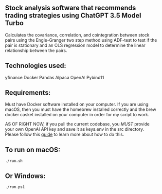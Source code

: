 ## Stock analysis software that recommends trading strategies using ChatGPT 3.5 Model Turbo 
Calculates the covariance, correlation, and cointegration between stock pairs using the Engle-Granger two step method using ADF-test to test if the pair is stationary and an OLS regression model to determine the linear relationship between the pairs.

## Technologies used:
yfinance
Docker
Pandas
Alpaca
OpenAI
Pybind11

## Requirements:
Must have Docker software installed on your computer. If you are using macOS, then you must have the homebrew installed correctly and the brew docker casket installed on your computer in order for my script to work.

AS OF RIGHT NOW, if you pull the current codebase, you *MUST* provide your own OpenAI API key and save it as keys.env in the src directory. Please follow this [guide](https://platform.openai.com/docs/api-reference/authentication) to learn more about how to do this. 

## To run on macOS:
```
./run.sh
```
## Or Windows:
```
./run.ps1
```

<!-- View current progress on our [Jira.](https://jgrady15.atlassian.net/jira/core/projects/SP/board) -->



<!-- Use Python for:
Loading and preprocessing the stock price data (handling dates, null values, etc)
Calculating covariance, and correlation between the stock returns
Handling any API calls to obtain data
Plotting charts and visualizations

Use C++ for:
Analyzing the spread time series (volatility, mean reversion)
Performing the Engle-Granger two-step method for cointegration, which uses
OLS Regression and the ADF test for regression residuals
Efficiently calculating the ratio between stock prices
Computing the rolling means for the spread time series
Performing linear regression to quantify mean reversion speed
Any core math-heavy computations that require speed

Use ChatGPT for:
Evaluating criteria and determining if stocks qualify as a tradable pair -->
